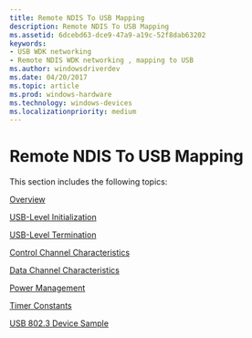 ```yaml
---
title: Remote NDIS To USB Mapping
description: Remote NDIS To USB Mapping
ms.assetid: 6dcebd63-dce9-47a9-a19c-52f8dab63202
keywords:
- USB WDK networking
- Remote NDIS WDK networking , mapping to USB
ms.author: windowsdriverdev
ms.date: 04/20/2017
ms.topic: article
ms.prod: windows-hardware
ms.technology: windows-devices
ms.localizationpriority: medium
---
```


# Remote NDIS To USB Mapping





This section includes the following topics:

[Overview](overview.md)

[USB-Level Initialization](usb-level-initialization.md)

[USB-Level Termination](usb-level-termination.md)

[Control Channel Characteristics](control-channel-characteristics.md)

[Data Channel Characteristics](data-channel-characteristics.md)

[Power Management](power-management.md)

[Timer Constants](timer-constants.md)

[USB 802.3 Device Sample](usb-802-3-device-sample.md)

 

 





